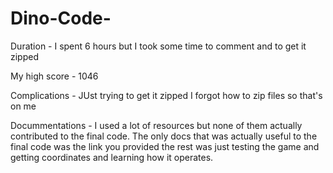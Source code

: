 # Dino-Code-

Duration - I spent 6 hours but I took some time to comment and to get it zipped 

My high score - 1046

Complications - JUst trying to get it zipped I forgot how to zip files so that's on me 

Docummentations - I used a lot of resources but none of them actually contributed to the final code. The only docs that was actually useful to the final code was the link you provided the rest was just testing the game and getting coordinates and learning how it operates.

